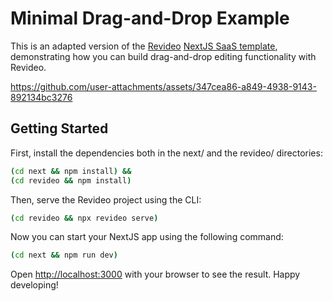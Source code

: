 # Minimal Drag-and-Drop Example

This is an adapted version of the [Revideo](https://github.com/redotvideo/revideo) [NextJS SaaS template](https://github.com/redotvideo/examples/saas-template), demonstrating how you can build drag-and-drop editing functionality with Revideo.

https://github.com/user-attachments/assets/347cea86-a849-4938-9143-892134bc3276

## Getting Started

First, install the dependencies both in the next/ and the revideo/ directories:

```bash
(cd next && npm install) &&
(cd revideo && npm install)
```

Then, serve the Revideo project using the CLI:

```bash
(cd revideo && npx revideo serve)
```

Now you can start your NextJS app using the following command:

```bash
(cd next && npm run dev)
```

Open [http://localhost:3000](http://localhost:3000) with your browser to see the
result. Happy developing!

